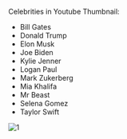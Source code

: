 Celebrities in Youtube Thumbnail:
 - Bill Gates
 - Donald Trump
 - Elon Musk
 - Joe Biden
 - Kylie Jenner
 - Logan Paul
 - Mark Zukerberg
 - Mia Khalifa
 - Mr Beast
 - Selena Gomez
 - Taylor Swift



![1](https://github.com/ishandutta2007/youtube-thumbnail-overlay-magic-mini/assets/2527354/a9a9191f-cc8c-4655-a2e9-feca67061dae)
